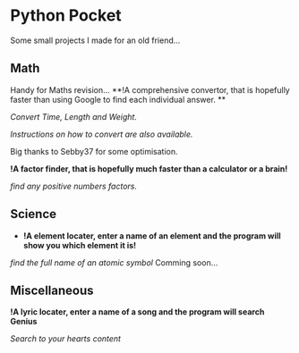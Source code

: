 # Python Pocket
Some small projects I made for an old friend...

## Math
Handy for Maths revision...
**!A comprehensive convertor, that is hopefully faster than using Google to find each individual answer. **

*Convert Time, Length and Weight.*

*Instructions on how to convert are also available.*

Big thanks to Sebby37 for some optimisation.

**!A factor finder, that is hopefully much faster than a calculator or a brain!**

*find any positive numbers factors.*

## Science
- **!A element locater, enter a name of an element and the program will show you which element it is!**

*find the full name of an atomic symbol*
Comming soon...

## Miscellaneous

**!A lyric locater, enter a name of a song and the program will search Genius**

*Search to your hearts content*




